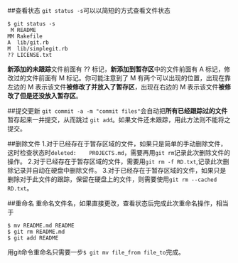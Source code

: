 ##查看状态
`git status -s`可以以简短的方式查看文件状态

```
$ git status -s
 M README
MM Rakefile
A  lib/git.rb
M  lib/simplegit.rb
?? LICENSE.txt
```
**新添加的未跟踪**文件前面有 ?? 标记，**新添加到暂存区**中的文件前面有 A 标记，修改过的文件前面有 M 标记。你可能注意到了 M 有两个可以出现的位置，出现在靠左边的 M 表示该文件**被修改了并放入了暂存区**，出现在右边的 M 表示该文件**被修改了但是还没放入暂存区**。

##提交更新
`git commit -a -m "commit files"`会自动把**所有已经跟踪过的文件**暂存起来一并提交，从而跳过 `git add`。如果文件还未跟踪，用此方法则不能将之提交。

##删除文件
1.对于已经存在于暂存区域的文件，如果只是简单的手动删除文件，这时检查状态时`deleted:    PROJECTS.md`，需要再用`git rm`记录此次删除文件的操作。
2.对于已经存在于暂存区域的文件，需要用`git rm -f RD.txt`,记录此次删除记录并自动在硬盘中删除文件。
3.对于已经存在于暂存区域的文件，如果只是删除对于此文件的跟踪，保留在硬盘上的文件，则需要使用`git rm --cached RD.txt`。

##重命名
重命名文件名，如果直接更改，查看状态后完成此次重命名操作，相当于

```
$ mv README.md README
$ git rm README.md
$ git add README
```
用git命令重命名只需要一步`$ git mv file_from file_to`完成。
